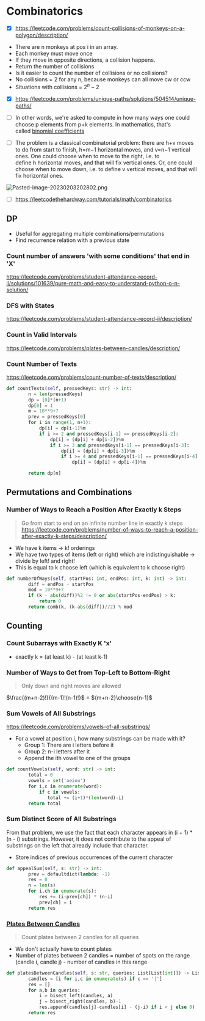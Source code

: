 ---
---
# Combinatorics
- [x] https://leetcode.com/problems/count-collisions-of-monkeys-on-a-polygon/description/
- There are n monkeys at pos i in an array. 
- Each monkey must move once
- If they move in opposite directions, a collision happens.
- Return the number of collisions
- Is it easier to count the number of collisions or no collisions?
- No collisions = 2 for any n, because monkeys can all move cw or ccw
- Situations with collisions = $2^n - 2$

- [x] https://leetcode.com/problems/unique-paths/solutions/504514/unique-paths/
- [ ] In other words, we're asked to compute in how many ways one could choose p elements from p+k elements. In mathematics, that's called [binomial coefficients](https://en.wikipedia.org/wiki/Binomial_coefficient)
- [ ] The problem is a classical combinatorial problem: there are h+v moves to do from start to finish, h=m−1 horizontal moves, and v=n−1 vertical ones. One could choose when to move to the right, i.e. to define h horizontal moves, and that will fix vertical ones. Or, one could choose when to move down, i.e. to define v vertical moves, and that will fix horizontal ones.


![Pasted-image-20230203202802.png](</Pasted-image-20230203202802.png>)

- [ ] https://leetcodethehardway.com/tutorials/math/combinatorics




## DP
- Useful for aggregating multiple combinations/permutations
- Find recurrence relation with a previous state
### Count number of answers 'with some conditions' that end in 'X'
https://leetcode.com/problems/student-attendance-record-ii/solutions/101639/pure-math-and-easy-to-understand-python-o-n-solution/

### DFS with States
https://leetcode.com/problems/student-attendance-record-ii/description/


### Count in Valid Intervals
https://leetcode.com/problems/plates-between-candles/description/


### Count Number of Texts
https://leetcode.com/problems/count-number-of-texts/description/
```python
def countTexts(self, pressedKeys: str) -> int:
        n = len(pressedKeys)
        dp = [0]*(n+1)
        dp[0] = 1
        m = 10**9+7
        prev = pressedKeys[0]
        for i in range(1, n+1):
            dp[i] = dp[i-1]%m
            if i >= 2 and pressedKeys[i-1] == pressedKeys[i-2]:
                dp[i] = (dp[i] + dp[i-2])%m
                if i >= 3 and pressedKeys[i-1] == pressedKeys[i-3]:
                    dp[i] = (dp[i] + dp[i-3])%m
                    if i >= 4 and pressedKeys[i-1] == pressedKeys[i-4] and pressedKeys[i-1] in '79':
                        dp[i] = (dp[i] + dp[i-4])%m

        return dp[n]
```



## Permutations and Combinations
### Number of Ways to Reach a Position After Exactly k Steps
> Go from start to end on an infinite number line in exactly k steps
https://leetcode.com/problems/number-of-ways-to-reach-a-position-after-exactly-k-steps/description/
- We have k items -> k! orderings
- We have two types of items (left or right) which are indistinguishable -> divide by left! and right!
- This is equal to k choose left (which is equivalent to k choose right)

```python
def numberOfWays(self, startPos: int, endPos: int, k: int) -> int:
        diff = endPos - startPos
        mod = 10**9+7
        if (k - abs(diff))%2 != 0 or abs(startPos-endPos) > k:
            return 0
        return comb(k, (k-abs(diff))//2) % mod
```

## Counting

### Count Subarrays with Exactly K 'x'
- exactly k = (at least k) - (at least k-1)

### Number of Ways to Get from Top-Left to Bottom-Right
> Only down and right moves are allowed

$\frac{(m+n-2)!}{(m-1)!(n-1)!}$ $=$ ${m+n-2}\choose{n-1}$

### Sum Vowels of All Substrings
https://leetcode.com/problems/vowels-of-all-substrings/
- For a vowel at position i, how many substrings can be made with it? 
	- Group 1: There are i letters before it
	- Group 2: n-i letters after it
	- Append the ith vowel to one of the groups

```python
def countVowels(self, word: str) -> int:
        total = 0
        vowels = set('aeiou')
        for i,c in enumerate(word):
            if c in vowels:
               total += (i+1)*(len(word)-i)
        return total
```

### Sum Distinct Score of All Substrings
From that problem, we use the fact that each character appears in (i + 1) * (n - i) substrings. However, it does not contribute to the appeal of substrings on the left that already include that character. 
- Store indices of previous occurrences of the current character
```python
def appealSum(self, s: str) -> int:
        prev = defaultdict(lambda: -1)
        res = 0
        n = len(s)
        for i,ch in enumerate(s):
            res += (i-prev[ch]) * (n-i)
            prev[ch] = i
        return res

```


### [Plates Between Candles](https://leetcode.com/problems/plates-between-candles/)
> Count plates between 2 candles for all queries

- We don't actually have to count plates
- Number of plates between 2 candles = number of spots on the range (candle i, candle j) - number of candles in this range
```python
def platesBetweenCandles(self, s: str, queries: List[List[int]]) -> List[int]:
        candles = [i for i,c in enumerate(s) if c == '|']
        res = []
        for a,b in queries:
            i = bisect_left(candles, a)
            j = bisect_right(candles, b)-1
            res.append(candles[j]-candles[i] - (j-i) if i < j else 0)
        return res
```
